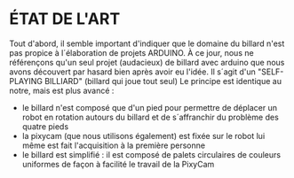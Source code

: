 # ÉTAT DE L'ART

Tout d'abord, il semble important d'indiquer que le domaine du billard n'est pas propice à l´élaboration de projets ARDUINO.
À ce jour, nous ne référençons qu'un seul projet (audacieux) de billard avec arduino que nous avons découvert par hasard bien après avoir eu l'idée.
Il s´agit d'un "SELF-PLAYING BILLIARD" (billard qui joue tout seul)
Le principe est identique au notre, mais est plus avancé :
- le billard n'est composé que d'un pied pour permettre de déplacer un robot en rotation autours du billard et de s´affranchir du problème des quatre pieds
- la pixycam (que nous utilisons également) est fixée sur le robot lui même est fait l'acquisition à la première personne
- le billard est simplifié : il est composé de palets circulaires de couleurs uniformes de façon à facilité le travail de la PixyCam
